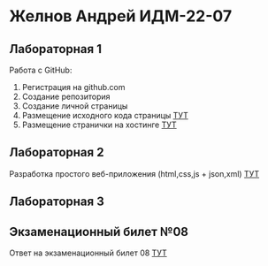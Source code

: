 # Желнов Андрей ИДМ-22-07
## Лабораторная 1
Работа с GitHub:
1. Регистрация на github.com
2. Создание репозитория
3. Создание личной страницы
4. Размещение исходного кода страницы [ТУТ](https://github.com/zhelnovandrew/Laboratory_work-Zhelnov)
5. Размещение странички на хостинге [ТУТ](https://zhelnovandrew.github.io/Laboratory_work-Zhelnov/)

## Лабораторная 2
Разработка простого веб-приложения (html,css,js + json,xml) [ТУТ](https://zhelnovandrew.github.io/Laboratory_work-Zhelnov/pages/lab2.html)
## Лабораторная 3
## Экзаменационный билет №08
Ответ на экзаменационный билет 08 [ТУТ](https://github.com/stankin/inet-2022/wiki/exam08#%D0%B1%D0%B8%D0%BB%D0%B5%D1%82-8)
